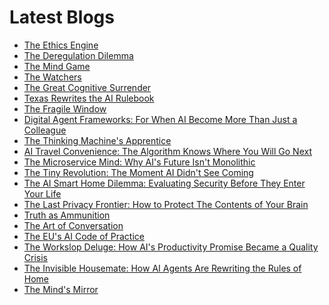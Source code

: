 <!--
**rawveg/rawveg** is a ✨ _special_ ✨ repository because its `README.md` (this file) appears on your GitHub profile.

Here are some ideas to get you started:

- 🔭 I’m currently working on ...
- 🌱 I’m currently learning ...
- 👯 I’m looking to collaborate on ...
- 🤔 I’m looking for help with ...
- 💬 Ask me about ...
- 📫 How to reach me: ...
- 😄 Pronouns: ...
- ⚡ Fun fact: ...
-->

# Latest Blogs
<!-- BLOG-POST-LIST:START -->
- [The Ethics Engine](https://dev.to/rawveg/the-ethics-engine-4ki2)
- [The Deregulation Dilemma](https://dev.to/rawveg/the-deregulation-dilemma-2363)
- [The Mind Game](https://dev.to/rawveg/the-mind-game-5762)
- [The Watchers](https://dev.to/rawveg/the-watchers-3lmj)
- [The Great Cognitive Surrender](https://dev.to/rawveg/the-great-cognitive-surrender-2bim)
- [Texas Rewrites the AI Rulebook](https://dev.to/rawveg/texas-rewrites-the-ai-rulebook-213n)
- [The Fragile Window](https://dev.to/rawveg/the-fragile-window-4ghe)
- [Digital Agent Frameworks: For When AI Become More Than Just a Colleague](https://smarterarticles.co.uk/digital-agent-frameworks-for-when-ai-become-more-than-just-a-colleague?pk_campaign=rss-feed)
- [The Thinking Machine&#39;s Apprentice](https://dev.to/rawveg/the-thinking-machines-apprentice-f3o)
- [AI Travel Convenience: The Algorithm Knows Where You Will Go Next](https://smarterarticles.co.uk/ai-travel-convenience-the-algorithm-knows-where-you-will-go-next?pk_campaign=rss-feed)
- [The Microservice Mind: Why AI&#39;s Future Isn&#39;t Monolithic](https://smarterarticles.co.uk/the-microservice-mind-why-ais-future-isnt-monolithic?pk_campaign=rss-feed)
- [The Tiny Revolution: The Moment AI Didn&#39;t See Coming](https://smarterarticles.co.uk/the-tiny-revolution-the-moment-ai-didnt-see-coming?pk_campaign=rss-feed)
- [The AI Smart Home Dilemma: Evaluating Security Before They Enter Your Life](https://smarterarticles.co.uk/the-ai-smart-home-dilemma-evaluating-security-before-they-enter-your-life?pk_campaign=rss-feed)
- [The Last Privacy Frontier: How to Protect The Contents of Your Brain](https://smarterarticles.co.uk/the-last-privacy-frontier-how-to-protect-the-contents-of-your-brain?pk_campaign=rss-feed)
- [Truth as Ammunition](https://dev.to/rawveg/truth-as-ammunition-5311)
- [The Art of Conversation](https://dev.to/rawveg/the-art-of-conversation-20h3)
- [The EU&#39;s AI Code of Practice](https://dev.to/rawveg/the-eus-ai-code-of-practice-11pj)
- [The Workslop Deluge: How AI&#39;s Productivity Promise Became a Quality Crisis](https://smarterarticles.co.uk/the-workslop-deluge-how-ais-productivity-promise-became-a-quality-crisis?pk_campaign=rss-feed)
- [The Invisible Housemate: How AI Agents Are Rewriting the Rules of Home](https://smarterarticles.co.uk/the-invisible-housemate-how-ai-agents-are-rewriting-the-rules-of-home?pk_campaign=rss-feed)
- [The Mind&#39;s Mirror](https://dev.to/rawveg/the-minds-mirror-1n0c)
<!-- BLOG-POST-LIST:END -->
